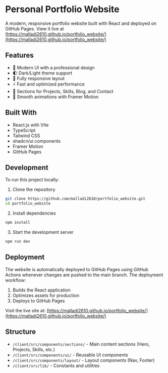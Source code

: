 # Personal Portfolio Website

A modern, responsive portfolio website built with React and deployed on GitHub Pages. View it live at [https://malladi2610.github.io/portfolio_website/](https://malladi2610.github.io/portfolio_website/)

## Features

- 🎨 Modern UI with a professional design
- 🌓 Dark/Light theme support
- 📱 Fully responsive layout
- ⚡ Fast and optimized performance
- 🎯 Sections for Projects, Skills, Blog, and Contact
- 🔄 Smooth animations with Framer Motion

## Built With

- React.js with Vite
- TypeScript
- Tailwind CSS
- shadcn/ui components
- Framer Motion
- GitHub Pages

## Development

To run this project locally:

1. Clone the repository
```bash
git clone https://github.com/malladi2610/portfolio_website.git
cd portfolio_website
```

2. Install dependencies
```bash
npm install
```

3. Start the development server
```bash
npm run dev
```

## Deployment

The website is automatically deployed to GitHub Pages using GitHub Actions whenever changes are pushed to the main branch. The deployment workflow:

1. Builds the React application
2. Optimizes assets for production
3. Deploys to GitHub Pages

Visit the live site at: [https://malladi2610.github.io/portfolio_website/](https://malladi2610.github.io/portfolio_website/)

## Structure

- `/client/src/components/sections/` - Main content sections (Hero, Projects, Skills, etc.)
- `/client/src/components/ui/` - Reusable UI components
- `/client/src/components/layout/` - Layout components (Nav, Footer)
- `/client/src/lib/` - Constants and utilities